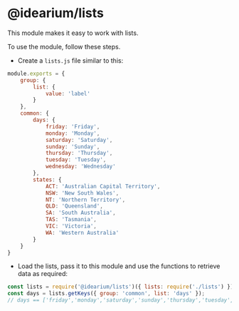 # @idearium/lists

This module makes it easy to work with lists.

To use the module, follow these steps.

-   Create a `lists.js` file similar to this:

```JavaScript
module.exports = {
    group: {
        list: {
            value: 'label'
        }
    },
    common: {
        days: {
            friday: 'Friday',
            monday: 'Monday',
            saturday: 'Saturday',
            sunday: 'Sunday',
            thursday: 'Thursday',
            tuesday: 'Tuesday',
            wednesday: 'Wednesday'
        },
        states: {
            ACT: 'Australian Capital Territory',
            NSW: 'New South Wales',
            NT: 'Northern Territory',
            QLD: 'Queensland',
            SA: 'South Australia',
            TAS: 'Tasmania',
            VIC: 'Victoria',
            WA: 'Western Australia'
        }
    }
}
```

-   Load the lists, pass it to this module and use the functions to retrieve data as required:

```JavaScript
const lists = require('@idearium/lists')({ lists: require('./lists') });
const days = lists.getKeys({ group: 'common', list: 'days' });
// days == ['friday','monday','saturday','sunday','thursday','tuesday','wednesday']
```
